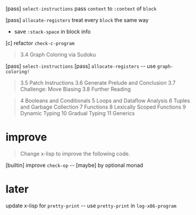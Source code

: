 [pass] `select-instructions` pass `context` to `:context` of `block`

[pass] `allocate-registers` treat every `block` the same way

- save `:stack-space` in block info

[c] refactor `check-c-program`

> 3.4 Graph Coloring via Sudoku

[pass] `select-instructions`
[pass] `allocate-registers` -- use `graph-coloring!`

> 3.5 Patch Instructions
> 3.6 Generate Prelude and Conclusion
> 3.7 Challenge: Move Biasing
> 3.8 Further Reading

> 4 Booleans and Conditionals
> 5 Loops and Dataflow Analysis
> 6 Tuples and Garbage Collection
> 7 Functions
> 8 Lexically Scoped Functions
> 9 Dynamic Typing
> 10 Gradual Typing
> 11 Generics

# improve

> Change x-lisp to improve the following code.

[builtin] improve `check-op` -- [maybe] by optional monad

# later

update x-lisp for `pretty-print` -- use `pretty-print` in `log-x86-program`
